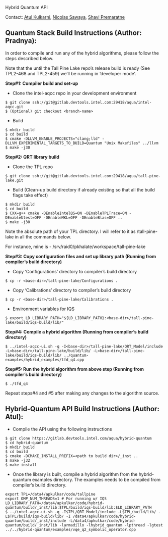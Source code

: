 Hybrid Quantum API 

Contact: [Atul Kulkarni](atul.kulkarni@intel.com), [Nicolas Sawaya](nicolas.sawaya@intel.com), [Shavi Premaratne](shavindra.premaratne@intel.com)

## **Quantum Stack Build Instructions (Author: Pradnya):**

In order to compile and run any of the hybrid algorithms, please follow the steps described below.

Note that the until the Tall Pine Lake repo’s release build is ready (See
TPL2-468 and 
TPL2-459) we’ll be running in ‘developer mode’.


**Step#1: Compiler build and set-up**

- Clone the intel-aqcc repo in your development environment

```
$ git clone ssh://git@gitlab.devtools.intel.com:29418/aqua/intel-aqcc.git
$ (Optional) git checkout <branch-name>
```

- Build

```
$ mkdir build
$ cd build
$ cmake -DLLVM_ENABLE_PROJECTS="clang;lld" -DLLVM_EXPERIMENTAL_TARGETS_TO_BUILD=Quantum "Unix Makefiles" ../llvm
$ make -j30
```

**Step#2: QRT library build**

- Clone the TPL repo

`$ git clone ssh://git@gitlab.devtools.intel.com:29418/aqua/tall-pine-lake.git`

- Build (Clean-up build directory if already existing so that all the build flags take effect)

```
$ mkdir build
$ cd build
$ CXX=g++ cmake -DEnableIntelQS=ON -DEnableTPLTrace=ON -DEnableUtest=OFF -DEnableMKL=OFF -DEnableBlas=OFF ..
$ make -j30
```

Note the
absolute path of your TPL directory. I will refer to it as 
<base-dir>/tall-pine-lake in all the commands below.

For instance, mine is - /srv/raid0/pkhalate/workspace/tall-pine-lake

**Step#3: Copy configuration files and set up library path (Running from compiler’s build directory)**

- Copy ‘Configurations’ directory to compiler’s build directory

`$ cp -r <base-dir>/tall-pine-lake/Configurations .`

- Copy ‘Calibrations’ directory to compiler’s build directory

`$ cp -r <base-dir>/tall-pine-lake/Calibrations .`

- Environment variables for IQS

`$ export LD_LIBRARY_PATH="${LD_LIBRARY_PATH}:<base-dir>/tall-pine-lake/build/iqs-build/lib/"`

**Step#4: Compile a hybrid algorithm (Running from compiler’s build directory)**

```
$ ../intel-aqcc-ui.sh -q -I<base-dir>/tall-pine-lake/QRT_Model/include -L<base-dir>/tall-pine-lake/build/lib/ -L<base-dir>/tall-pine-lake/build/iqs-build/lib/ ../quantum-examples/hybrid_examples/tfd_q4.cpp
```

**Step#5: Run the hybrid algorithm from above step (Running from compiler’s build directory)**

`$ ./tfd_q4`

Repeat steps#4 and #5 after making any changes to the algorithm source.

## **Hybrid-Quantum API Build Instructions (Author: Atul):**

- Compile the API using the following instructions

```
$ git clone https://gitlab.devtools.intel.com/aqua/hybrid-quantum
$ cd hybrid-quantum
$ mkdir build
$ cd build
$ cmake -DCMAKE_INSTALL_PREFIX=<path to build dir>/_inst ..
$ make -j32
$ make install
```

- Once the library is built, compile a hybrid algorithm from the hybrid-quantum examples directory. The examples needs to be compiled from compiler’s build directory.

```
export TPL=/data4/apkulkar/code/tallpine
export OMP_NUM_THREADS=1 # For running w/ IQS
LD_LIBRARY_PATH=/data4/apkulkar/code/hybrid-quantum/build/_inst/lib:$TPL/build/iqs-build/lib:$LD_LIBRARY_PATH
$ ../intel-aqcc-ui.sh -q -I$TPL/QRT_Model/include -L$TPL/build/lib/ -L$TPL/build/iqs-build/lib/ -I /data4/apkulkar/code/hybrid-quantum/build/_inst/include -L/data4/apkulkar/code/hybrid-quantum/build/_inst/lib -larmadillo -lhybrid_quantum -lpthread -lgtest ../../hybrid-quantum/examples/vqe_q2_symbolic_operator.cpp
```

